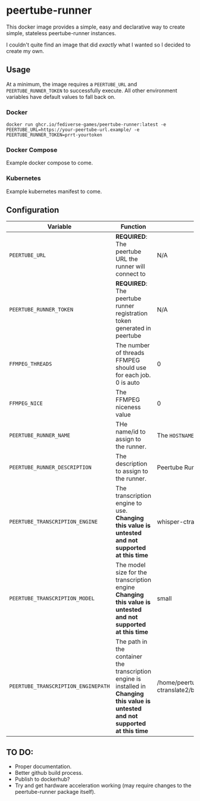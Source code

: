 # peertube-runner

This docker image provides a simple, easy and declarative way to create simple, stateless peertube-runner instances.

I couldn't quite find an image that did *exactly* what I wanted so I decided to create my own.

## Usage

At a minimum, the image requires a `PEERTUBE_URL` and `PEERTUBE_RUNNER_TOKEN` to successfully execute. All other environment variables have default values to fall back on.

### Docker

```
docker run ghcr.io/fediverse-games/peertube-runner:latest -e PEERTUBE_URL=https://your-peertube-url.example/ -e PEERTUBE_RUNNER_TOKEN=prrt-yourtoken
```

### Docker Compose

Example docker compose to come.

### Kubernetes

Example kubernetes manifest to come.

## Configuration

| Variable                     | Function                                                  | Default |
| -------------                |--------------                                             | - |
| `PEERTUBE_URL`               | **REQUIRED**: The peertube URL the runner will connect to | N/A |
| `PEERTUBE_RUNNER_TOKEN`      | **REQUIRED**: The peertube runner registration token generated in peertube | N/A |
| `FFMPEG_THREADS`             | The number of threads FFMPEG should use for each job. 0 is auto | 0 |
| `FFMPEG_NICE`                | The FFMPEG niceness value                                  | 0 |
| `PEERTUBE_RUNNER_NAME`       | THe name/id to assign to the runner.                      | The `HOSTNAME` value |
| `PEERTUBE_RUNNER_DESCRIPTION`| The description to assign to the runner.                  | Peertube Runner |
| `PEERTUBE_TRANSCRIPTION_ENGINE`| The transcription engine to use. **Changing this value is untested and not supported at this time** | whisper-ctranslate2 |
| `PEERTUBE_TRANSCRIPTION_MODEL`| The model size for the transcription engine **Changing this value is untested and not supported at this time** | small |
| `PEERTUBE_TRANSCRIPTION_ENGINEPATH` | The path in the container the transcription engine is installed in **Changing this value is untested and not supported at this time** | /home/peertube/.local/pipx/venvs/whisper-ctranslate2/bin/whisper-ctranslate2 |

## TO DO:

- Proper documentation.
- Better github build process.
- Publish to dockerhub?
- Try and get hardware acceleration working (may require changes to the peertube-runner package itself).
